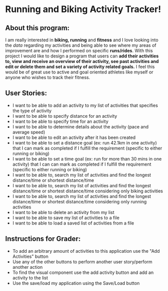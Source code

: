# Running and Biking Activity Tracker!

## About this program:

I am really interested in **biking, running** and **fitness** and I love looking into the *data* regarding my activities
and being able to see where my areas of improvement are and how I performed on specific **runs/rides**. With this project
I would like to design a program that users can **add their activities to, view and receive an overview of their activity, 
see past activities and edit or delete them and set a variety of activity related goals.** I feel this would be of great
use to active and goal oriented athletes like myself or anyone who wishes to track their fitness.

## User Stories:

- I want to be able to add an activity to my list of activities that specifies the type of activity
- I want to be able to specify distance for an activity
- I want to be able to specify time for an activity
- I want to be able to determine details about the activity (pace and average speed)
- I want to be able to edit an activity after it has been created
- I want to be able to set a distance goal (ex: run 42.1km in one activity) that I can mark as completed if I fulfill the requirement (specific to either running or biking)
- I want to be able to set a time goal (ex: run for more than 30 mins in one activity) that I can can mark as completed if I fulfill the requirement (specific to either running or biking)
- I want to be able to, search my list of activities and find the longest distance/time or shortest distance/time
- I want to be able to, search my list of activities and find the longest distance/time or shortest distance/time considering only biking activities
- I want to be able to, search my list of activities and find the longest distance/time or shortest distance/time considering only running activities
- I want to be able to delete an activity from my list
- I want to be able to save my list of activities to a file
- I want to be able to load a saved list of activities from a file

## Instructions for Grader:

- To add an arbitrary amount of activities to this application use the "Add Activities" button
- Use any of the other buttons to perform another user story/perform another action
- To find the visual component use the add activity button and add an activity to the list
- Use the save/load my application using the Save/Load button